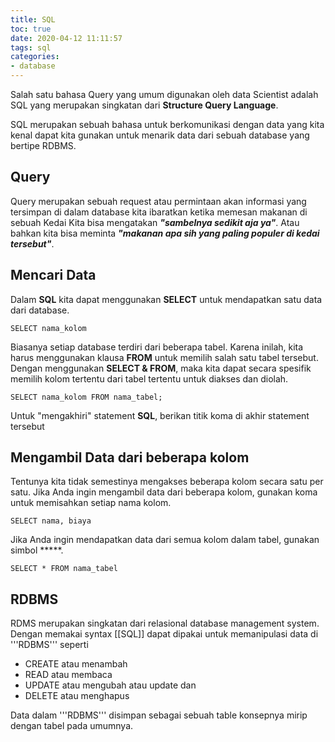 ```yaml
---
title: SQL
toc: true
date: 2020-04-12 11:11:57
tags: sql
categories: 
- database
---
```


Salah satu bahasa Query yang umum digunakan oleh data Scientist adalah SQL yang merupakan singkatan dari **Structure Query Language**.

SQL merupakan sebuah bahasa untuk berkomunikasi dengan data yang kita kenal dapat kita gunakan untuk menarik data dari sebuah database yang bertipe RDBMS. 


## Query

Query merupakan sebuah request atau permintaan akan informasi yang tersimpan di dalam database kita ibaratkan ketika memesan makanan di sebuah Kedai Kita bisa mengatakan ***"sambelnya sedikit aja ya"***. Atau bahkan kita bisa meminta ***"makanan apa sih yang paling populer di kedai tersebut"***.

## Mencari Data
Dalam **SQL** kita dapat menggunakan **SELECT** untuk mendapatkan satu data dari database.

```
SELECT nama_kolom
```

Biasanya setiap database terdiri dari beberapa tabel. Karena inilah, kita harus menggunakan klausa **FROM** untuk memilih salah satu tabel tersebut. Dengan menggunakan **SELECT & FROM**, maka kita dapat secara spesifik memilih kolom tertentu dari tabel tertentu untuk diakses dan diolah.

```
SELECT nama_kolom FROM nama_tabel;
```

Untuk "mengakhiri" statement **SQL**, berikan titik koma di akhir statement tersebut

## Mengambil Data dari beberapa kolom
Tentunya kita tidak semestinya mengakses beberapa kolom secara satu per satu. Jika Anda ingin mengambil data dari beberapa kolom, gunakan koma untuk memisahkan setiap nama kolom.

```
SELECT nama, biaya
```

Jika Anda ingin mendapatkan data dari semua kolom dalam tabel, gunakan simbol *****.

```
SELECT * FROM nama_tabel
```

## RDBMS

RDMS merupakan singkatan dari relasional database management system. Dengan memakai syntax [[SQL]] dapat dipakai untuk memanipulasi data di '''RDBMS''' seperti 

*  CREATE atau menambah
*  READ atau membaca
*  UPDATE atau mengubah atau update dan
*  DELETE atau menghapus

Data dalam '''RDBMS''' disimpan sebagai sebuah table konsepnya mirip dengan tabel pada umumnya.
